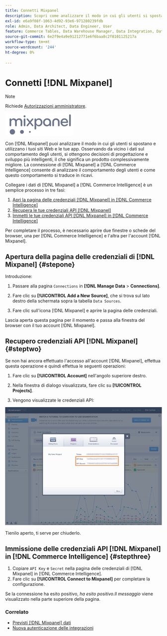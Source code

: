 ```yaml
---
title: Connetti Mixpanel
description: Scopri come analizzare il modo in cui gli utenti si spostano e utilizzano i tuoi siti web e le tue app.
exl-id: e6a9f08f-1063-4d92-93e6-971280239fdb
role: Admin, Data Architect, Data Engineer, User
feature: Commerce Tables, Data Warehouse Manager, Data Integration, Data Import/Export
source-git-commit: 6e2f9e4a9e91212771e6f6baa8c2f8101125217a
workflow-type: tm+mt
source-wordcount: '244'
ht-degree: 0%

---
```


# Connetti [!DNL Mixpanel]

>[!NOTE]
>
>Richiede [Autorizzazioni amministratore](../../../administrator/user-management/user-management.md).

![](../../../assets/Mixpanel_logo.png)

Con [!DNL Mixpanel] puoi analizzare il modo in cui gli utenti si spostano e utilizzano i tuoi siti Web e le tue app. Osservando da vicino i dati sul comportamento degli utenti, si ottengono decisioni di progettazione e sviluppo più intelligenti, il che significa un prodotto complessivamente migliore. La connessione di [!DNL Mixpanel] a [!DNL Commerce Intelligence] consente di analizzare il comportamento degli utenti e come questo comportamento si traduce in ricavi.

Collegare i dati di [!DNL Mixpanel] a [!DNL Commerce Intelligence] è un semplice processo in tre fasi:

1. [Apri la pagina delle credenziali  [!DNL Mixpanel]  in [!DNL Commerce Intelligence]](#stepone)
1. [Recupera le tue credenziali API  [!DNL Mixpanel] ](#steptwo)
1. [Immetti le tue credenziali API  [!DNL Mixpanel]  in [!DNL Commerce Intelligence]](#stepthree)

Per completare il processo, è necessario aprire due finestre o schede del browser, una per [!DNL Commerce Intelligence] e l&#39;altra per l&#39;account [!DNL Mixpanel].

## Apertura della pagina delle credenziali di [!DNL Mixpanel] {#stepone}

Introduzione:

1. Passare alla pagina `Connections` in **[!DNL Manage Data** > **Connections]**.

1. Fare clic su **[!UICONTROL Add a New Source]**, che si trova sul lato destro della schermata sopra la tabella `Data Sources`.

1. Fare clic sull&#39;icona [!DNL Mixpanel] e aprire la pagina delle credenziali.

Lascia aperta questa pagina per il momento e passa alla finestra del browser con il tuo account [!DNL Mixpanel].

## Recupero credenziali API [!DNL Mixpanel] {#steptwo}

Se non hai ancora effettuato l&#39;accesso all&#39;account [!DNL Mixpanel], effettua questa operazione e quindi effettua le seguenti operazioni:

1. Fare clic su **[!UICONTROL Account]** nell&#39;angolo superiore destro.

1. Nella finestra di dialogo visualizzata, fare clic su **[!UICONTROL Projects]**.

1. Vengono visualizzate le credenziali API:

![Recupero credenziali API Mixpanel](../../../assets/Mixpanel_API_creds.png)

Tienilo aperto, ti serve per chiuderlo.

## Immissione delle credenziali API [!DNL Mixpanel] in [!DNL Commerce Intelligence] {#stepthree}

1. Copiare `API Key` e `Secret` nella pagina delle credenziali di [!DNL Mixpanel] in [!DNL Commerce Intelligence].
1. Fare clic su **[!UICONTROL Connect to Mixpanel]** per completare la configurazione.

Se la connessione ha esito positivo, _ha esito positivo.Il messaggio_ viene visualizzato nella parte superiore della pagina.

### Correlato

* [Previsti [!DNL Mixpanel] dati](../integrations/mixpanel-data.md)
* [Nuova autenticazione delle integrazioni](https://experienceleague.adobe.com/docs/commerce-knowledge-base/kb/how-to/mbi-reauthenticating-integrations.html?lang=it)

